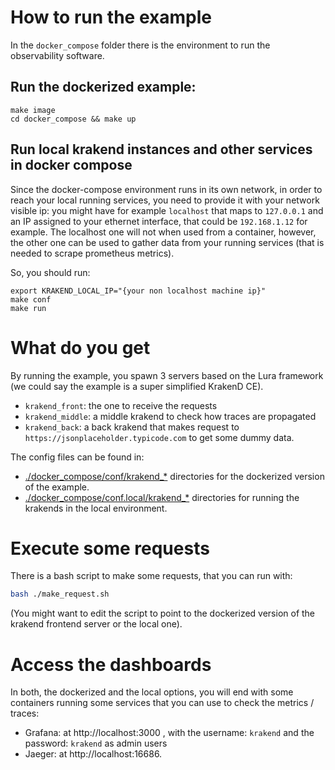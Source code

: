 # How to run the example

In the `docker_compose` folder there is the environment to run the observability software.

## Run the dockerized example:

```
make image
cd docker_compose && make up
```

## Run local krakend instances and other services in docker compose

Since the docker-compose environment runs in its own network, in order to reach
your local running services, you need to provide it with your network visible ip:
you might have for example `localhost` that maps to `127.0.0.1` and an IP
assigned to your ethernet interface, that could be `192.168.1.12` for example. The
localhost one will not when used from a container, however, the other one can
be used to gather data from your running services (that is needed to scrape
prometheus metrics).

So, you should run:

```
export KRAKEND_LOCAL_IP="{your non localhost machine ip}"
make conf
make run
```

# What do you get

By running the example, you spawn 3 servers based on the Lura framework (we could
say the example is a super simplified KrakenD CE).

- `krakend_front`: the one to receive the requests
- `krakend_middle`: a middle krakend to check how traces are propagated
- `krakend_back`: a back krakend that makes request to `https://jsonplaceholder.typicode.com` to
    get some dummy data.
    
The config files can be found in:

- [./docker_compose/conf/krakend_*](./docker_compose/conf/) directories for the dockerized version of the example.
- [./docker_compose/conf.local/krakend_*](./docker_compose/conf.local/) directories for running
    the krakends in the local environment.


# Execute some requests

There is a bash script to make some requests, that you can run with:

```bash
bash ./make_request.sh
```

(You might want to edit the script to point to the dockerized version of the krakend frontend
server or the local one).

# Access the dashboards

In both, the dockerized and the local options, you will end with some containers running some
services that you can use to check the metrics / traces:

- Grafana: at http://localhost:3000 , with the username: `krakend` and the password: `krakend` as
    admin users
- Jaeger: at http://localhost:16686.
